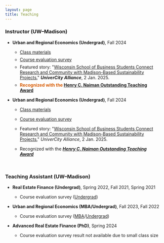```yaml
---
layout: page
title: Teaching
---
```



### Instructor (UW–Madison)

<ul>
  <li>
   <div style="margin-bottom: 1em;margin-top: 1em">
  <b>Urban and Regional Economics (Undergrad)</b>, Fall 2024
  </div>
  </li>
 
   <ul>
      <li>
        <div style="margin-bottom: 0.5em;margin-top: 0.5em;">
         <a href="https://heejin-yoon.github.io/teaching/RE420/">Class materials</a>  
        </div>
      </li>
      <li>
        <div style="margin-bottom: 0.5em;margin-top: 0.5em;">
         <a href="https://uwmadison.box.com/s/nusin6et3ga9mbs4jgk34vh3kgetq4ot">Course evaluation survey</a>  
        </div>
      </li>
          <li>
        <div style="margin-bottom: 0.5em;margin-top: 0.5em;">
         Featured story: "<a href="https://business.wisc.edu/centers/graaskamp/news/wisconsin-school-of-business-students-connect-research-and-community-with-madison-based-sustainability-projects/">Wisconsin School of Business Students Connect Research and Community with Madison-Based Sustainability Projects.</a>" <b><i>UniverCity Alliance</i></b>, 2 Jan. 2025.
        </div>
      </li>
          <li>
        <div style="color:rgb(215,90,0);margin-bottom: 0.5em;margin-top: 0.5em;">
         <b>Recognized with the <a href="https://business.wisc.edu/centers/graaskamp/news/three-real-estate-faculty-and-teaching-staff-receive-distinguished-awards-from-the-wisconsin-school-of-business/">Henry C. Naiman Outstanding Teaching Award</b></a>  
        </div>
      </li>
    </ul>
</ul>

 - **Urban and Regional Economics (Undergrad)**, Fall 2024

   - [Class materials]()

   - [Course evaluation survey]()
  
   - Featured story: "[Wisconsin School of Business Students Connect Research and Community with Madison-Based Sustainability Projects.]()" _UniverCity Alliance_, 2 Jan. 2025.

   - Recognized with the [_**Henry C. Naiman Outstanding Teaching Award**_]()  

<br/> 

### Teaching Assistant (UW&ndash;Madison)

- **Real Estate Finance (Undergrad)**, Spring 2022, Fall 2021, Spring 2021

   - Course evaluation survey ([Undergrad](https://uwmadison.box.com/s/ap2fhvvxfo5rxzp84zpgwpnytxeox0rm))

 - **Urban and Regional Economics (MBA/Undergrad)**, Fall 2023, Fall 2022
 
   - Course evaluation survey ([MBA](https://uwmadison.box.com/s/lf7g5ywmon0cjzivtb5kklf94nn3a8kw)/[Undergrad](https://uwmadison.box.com/s/bmmq8xfpmnzj9gkyeir3jmrgc8v3ond5))

- **Advanced Real Estate Finance (PhD)**, Spring 2024

   - Course evaluation survey result not available due to small class size
 

<br/>

<!--- ### Teaching Assistant (KAIST College of Business)
 
 - **Corporate Valuation (MBA)**, Fall 2019
--->

